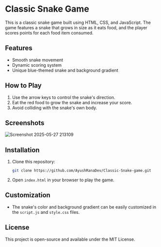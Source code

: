 # Classic Snake Game

This is a classic snake game built using HTML, CSS, and JavaScript. The game features a snake that grows in size as it eats food, and the player scores points for each food item consumed.

## Features
- Smooth snake movement
- Dynamic scoring system
- Unique blue-themed snake and background gradient

## How to Play
1. Use the arrow keys to control the snake's direction.
2. Eat the red food to grow the snake and increase your score.
3. Avoid colliding with the snake's own body.

## Screenshots
![Screenshot 2025-05-27 213109](https://github.com/user-attachments/assets/e5584fb0-f6b4-4da5-9e63-bd61e2b18cdf)


## Installation
1. Clone this repository:
   ```bash
   git clone https://github.com/AyushRanaDev/Classic-Snake-game.git
   ```
2. Open `index.html` in your browser to play the game.

## Customization
- The snake's color and background gradient can be easily customized in the `script.js` and `style.css` files.

## License
This project is open-source and available under the MIT License.
